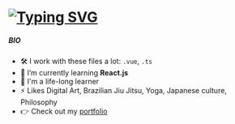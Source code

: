 # [![Typing SVG](https://readme-typing-svg.demolab.com/?lines=Hello+👋;I'm+Jem.+✨Web+Developer✨)](https://git.io/typing-svg)

##### BIO

- 🛠 I work with these files a lot: `.vue`, `.ts`
- 🤔 I’m currently learning **React.js**
- 🌱 I'm a life-long learner
- ⚡ Likes Digital Art, Brazilian Jiu Jitsu, Yoga, Japanese culture, Philosophy
- 👉 Check out my [portfolio](https://jemherrera.github.io/portfolio) 
